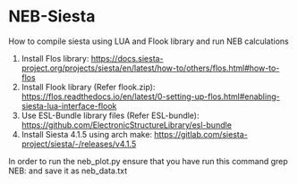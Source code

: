 # NEB-Siesta
How to compile siesta using LUA and Flook library and run NEB calculations

1. Install Flos library: https://docs.siesta-project.org/projects/siesta/en/latest/how-to/others/flos.html#how-to-flos
2. Install Flook library (Refer flook.zip): https://flos.readthedocs.io/en/latest/0-setting-up-flos.html#enabling-siesta-lua-interface-flook
3. Use ESL-Bundle library files (Refer ESL-bundle): https://github.com/ElectronicStructureLibrary/esl-bundle
4. Install Siesta 4.1.5 using arch make: https://gitlab.com/siesta-project/siesta/-/releases/v4.1.5

In order to run the neb_plot.py ensure that you have run this command  grep NEB: <NAME OF YOUR OUTPUT FILE> and save it as neb_data.txt
